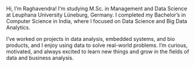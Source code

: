 Hi, I’m Raghavendra! I’m studying M.Sc. in Management and Data Science at Leuphana University Lüneburg, Germany. I completed my Bachelor’s in Computer Science in India, where I focused on Data Science and Big Data Analytics.

I’ve worked on projects in data analysis, embedded systems, and bio products, and I enjoy using data to solve real-world problems. I’m curious, motivated, and always excited to learn new things and grow in the fields of data and business analysis.
